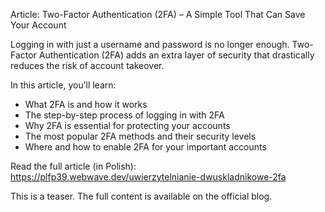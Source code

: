 Article: Two-Factor Authentication (2FA) – A Simple Tool That Can Save Your Account

Logging in with just a username and password is no longer enough. Two-Factor Authentication (2FA) adds an extra layer of security that drastically reduces the risk of account takeover.

In this article, you’ll learn:
- What 2FA is and how it works
- The step-by-step process of logging in with 2FA
- Why 2FA is essential for protecting your accounts
- The most popular 2FA methods and their security levels
- Where and how to enable 2FA for your important accounts

Read the full article (in Polish):
https://plfp39.webwave.dev/uwierzytelnianie-dwuskladnikowe-2fa

This is a teaser. The full content is available on the official blog.
